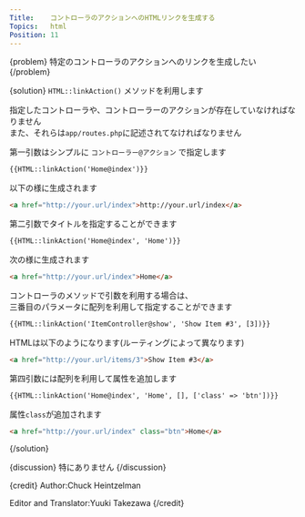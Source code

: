 ```yaml
---
Title:    コントローラのアクションへのHTMLリンクを生成する
Topics:   html
Position: 11
---
```


{problem}
特定のコントローラのアクションへのリンクを生成したい
{/problem}

{solution}
`HTML::linkAction()` メソッドを利用します

指定したコントローラや、コントローラーのアクションが存在していなければなりません  
また、それらは`app/routes.php`に記述されてなければなりません

第一引数はシンプルに `コントローラー@アクション` で指定します

```html
{{HTML::linkAction('Home@index')}}
```

以下の様に生成されます

```html
<a href="http://your.url/index">http://your.url/index</a>
```

第二引数でタイトルを指定することができます

```html
{{HTML::linkAction('Home@index', 'Home')}}
```

次の様に生成されます

```html
<a href="http://your.url/index">Home</a>
```

コントローラのメソッドで引数を利用する場合は、  
三番目のパラメータに配列を利用して指定することができます

```html
{{HTML::linkAction('ItemController@show', 'Show Item #3', [3])}}
```

HTMLは以下のようになります(ルーティングによって異なります)

```html
<a href="http://your.url/items/3">Show Item #3</a>
```

第四引数には配列を利用して属性を追加します

```html
{{HTML::linkAction('Home@index', 'Home', [], ['class' => 'btn'])}}
```

属性`class`が追加されます

```html
<a href="http://your.url/index" class="btn">Home</a>
```
{/solution}

{discussion}
特にありません
{/discussion}

{credit}
Author:Chuck Heintzelman

Editor and Translator:Yuuki Takezawa
{/credit}
